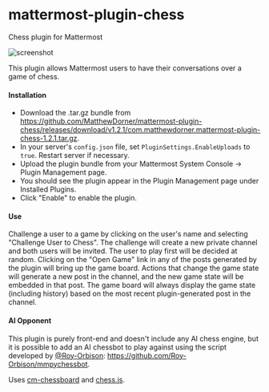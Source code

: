 # mattermost-plugin-chess
Chess plugin for Mattermost

![screenshot](https://user-images.githubusercontent.com/36939751/64083483-51e4bc00-cce6-11e9-8dbd-c358588f279f.png)

This plugin allows Mattermost users to have their conversations over a game of chess.

#### Installation
- Download the .tar.gz bundle from https://github.com/MatthewDorner/mattermost-plugin-chess/releases/download/v1.2.1/com.matthewdorner.mattermost-plugin-chess-1.2.1.tar.gz.
- In your server's `config.json` file, set `PluginSettings.EnableUploads` to `true`. Restart server if necessary.
- Upload the plugin bundle from your Mattermost System Console -> Plugin Management page.
- You should see the plugin appear in the Plugin Management page under Installed Plugins.
- Click "Enable" to enable the plugin.

#### Use
Challenge a user to a game by clicking on the user's name and selecting "Challenge User to Chess". The challenge will create a new private channel and both users will be invited. The user to play first will be decided at random. Clicking on the "Open Game" link in any of the posts generated by the plugin will bring up the game board. Actions that change the game state will generate a new post in the channel, and the new game state will be embedded in that post. The game board will always display the game state (including history) based on the most recent plugin-generated post in the channel.

#### AI Opponent
This plugin is purely front-end and doesn't include any AI chess engine, but it is possible to add an AI chessbot to play against using the script developed by [@Roy-Orbison](https://github.com/Roy-Orbison): https://github.com/Roy-Orbison/mmpychessbot.


Uses [cm-chessboard](https://github.com/shaack/cm-chessboard) and [chess.js](https://github.com/jhlywa/chess.js).
